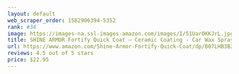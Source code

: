 ```yaml
---
layout: default 
﻿web_scraper_order: 1582906394-5352
rank: #34
image: https://images-na.ssl-images-amazon.com/images/I/51UarOKKJrL.jpg
title: SHINE ARMOR Fortify Quick Coat – Ceramic Coating - Car Wax Spray - Waterless Car Wash &…
url: https://www.amazon.com/Shine-Armor-Fortify-Quick-Coat/dp/B07LHB3B2Q/ref=zg_mw_automotive_34?_encoding=UTF8&psc=1&refRID=XNZNW5DZK47AV25RF7A7
reviews: 4.5 out of 5 stars
price: $22.95 
---
```


